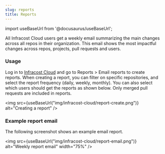 ```yaml
---
slug: reports
title: Reports
---
```


import useBaseUrl from '@docusaurus/useBaseUrl';

All Infracost Cloud users get a weekly email summarizing the main changes across all repos in their organization. This email shows the most impactful changes across repos, projects, pull requests and users.

### Usage

Log in to [Infracost Cloud](https://dashboard.infracost.io) and go to Reports > Email reports to create reports. When creating a report, you can filter on specific repositories, and select the report frequency (daily, weekly, monthly). You can also select which users should get the reports as shown below. Only merged pull requests are included in reports.

<img src={useBaseUrl("img/infracost-cloud/report-create.png")} alt="Creating a report" />

### Example report email

The following screenshot shows an example email report.

<img src={useBaseUrl("img/infracost-cloud/report-email.png")} alt="Weekly report email" width="75%" />
